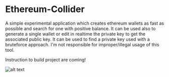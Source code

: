 # Ethereum-Collider
A simple experimental application which creates ethereum wallets as fast as possible and search for one with positive balance. It can be used also to generate a single wallet or edit in realtime the private key to get the associated public key.
It can be used to find a private key used with a bruteforce approach.
I'm not responsible for improper/illegal usage of this tool.

Instruction to build project are coming!

![alt text](https://raw.githubusercontent.com/vogtpatrick/Ethereum-Collider/master/demo.jpg)

